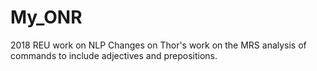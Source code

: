 # My_ONR
2018 REU work on NLP
Changes on Thor's work on the MRS analysis of commands to include adjectives and prepositions.
